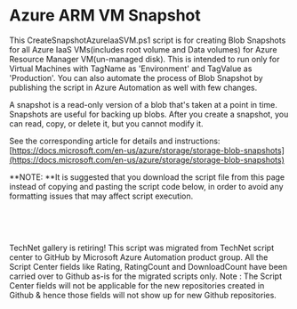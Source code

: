 ﻿Azure ARM VM Snapshot
=====================

            

This CreateSnapshotAzureIaaSVM.ps1 script is for creating Blob Snapshots for all Azure IaaS VMs(includes root volume and Data volumes) for Azure Resource Manager VM(un-managed disk). This is intended to run only for Virtual Machines with TagName as 'Environment'
 and TagValue as 'Production'. You can also automate the process of Blob Snapshot by publishing the script in Azure Automation as well with few changes.


A snapshot is a read-only version of a blob that's taken at a point in time. Snapshots are useful for backing up blobs. After you create a snapshot, you can read, copy, or delete it, but you cannot modify it.


See the corresponding article for details and instructions:[https://docs.microsoft.com/en-us/azure/storage/storage-blob-snapshots](https://docs.microsoft.com/en-us/azure/storage/storage-blob-snapshots)


**NOTE: **It is suggested that you download the script file from this page instead of copying and pasting the script code below, in order to avoid any formatting issues that may affect script execution.


 

 

        
    
TechNet gallery is retiring! This script was migrated from TechNet script center to GitHub by Microsoft Azure Automation product group. All the Script Center fields like Rating, RatingCount and DownloadCount have been carried over to Github as-is for the migrated scripts only. Note : The Script Center fields will not be applicable for the new repositories created in Github & hence those fields will not show up for new Github repositories.
